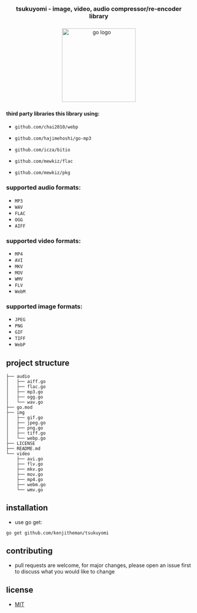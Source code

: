 <h3 align="center">tsukuyomi - image, video, audio compressor/re-encoder library</h3>

###

<div align="center">
  <img src="https://cdn.jsdelivr.net/gh/devicons/devicon/icons/go/go-original.svg" height="200" alt="go logo"  />
</div>

###

#### third party libraries this library using:

- `github.com/chai2010/webp`

- `github.com/hajimehoshi/go-mp3`

- `github.com/icza/bitio`

- `github.com/mewkiz/flac`

- `github.com/mewkiz/pkg`

### supported audio formats:

- `MP3`
- `WAV`
- `FLAC`
- `OGG`
- `AIFF`

### supported video formats:

- `MP4`
- `AVI`
- `MKV`
- `MOV`
- `WMV`
- `FLV`
- `WebM`

### supported image formats:

- `JPEG`
- `PNG`
- `GIF`
- `TIFF`
- `WebP`

## project structure

```
├── audio
│   ├── aiff.go
│   ├── flac.go
│   ├── mp3.go
│   ├── ogg.go
│   └── wav.go
├── go.mod
├── img
│   ├── gif.go
│   ├── jpeg.go
│   ├── png.go
│   ├── tiff.go
│   └── webp.go
├── LICENSE
├── README.md
└── video
    ├── avi.go
    ├── flv.go
    ├── mkv.go
    ├── mov.go
    ├── mp4.go
    ├── webm.go
    └── wmv.go
```

## installation

- use go get:

```
go get github.com/kenjitheman/tsukuyomi
```

## contributing

- pull requests are welcome, for major changes, please open an issue first to
  discuss what you would like to change

## license

- [MIT](https://choosealicense.com/licenses/mit/)
